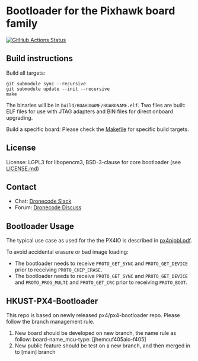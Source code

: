 # Bootloader for the Pixhawk board family

[![GitHub Actions Status](https://github.com/PX4/PX4-Bootloader/workflows/Build%20and%20Deploy/badge.svg?branch=master)](https://github.com/PX4/PX4-Bootloader/actions?query=branch%3Amaster)

## Build instructions

Build all targets:

```
git submodule sync --recursive
git submodule update --init --recursive
make
```

The binaries will be in `build/BOARDNAME/BOARDNAME.elf`. Two files are built: ELF files for use with JTAG adapters and BIN files for direct onboard upgrading.

Build a specific board: Please check the [Makefile](Makefile) for specific build targets.

## License

License: LGPL3 for libopencm3, BSD-3-clause for core bootloader (see [LICENSE.md](LICENSE.md))

## Contact

  * Chat: [Dronecode Slack](http://slack.px4.io)
  * Forum: [Dronecode Discuss](http://discuss.px4.io)

## Bootloader Usage

The typical use case as used for the the PX4IO is described in [px4pipbl.pdf](https://github.com/PX4/Bootloader/files/3955700/px4pipbl.pdf).

To avoid accidental erasure or bad image loading:

- The bootloader needs to receive `PROTO_GET_SYNC` and `PROTO_GET_DEVICE` prior to receiving `PROTO_CHIP_ERASE`.
- The bootloader needs to receive `PROTO_GET_SYNC` and `PROTO_GET_DEVICE` and `PROTO_PROG_MULTI` and `PROTO_GET_CRC` prior to receiving `PROTO_BOOT`.


## HKUST-PX4-Bootloader
This repo is based on newly released px4/px4-bootloader repo. Please follow the branch management rule.
1. New board should be developed on new branch, the name rule as follow: board-name_mcu-type: [jhemcuf405aio-f405]
2. New public feature should be test on a new branch, and then merged in to [main] branch

